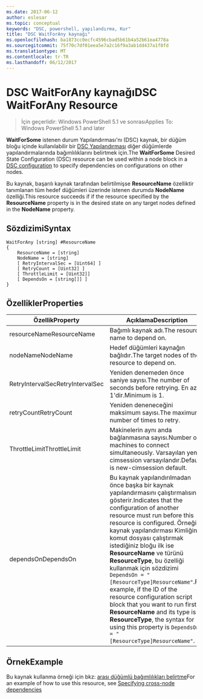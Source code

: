 ```yaml
---
ms.date: 2017-06-12
author: eslesar
ms.topic: conceptual
keywords: "DSC, powershell, yapılandırma, Kur"
title: "DSC WaitForAny kaynağı"
ms.openlocfilehash: ba1873cc0ecfc4596cbad5b61b4a52b61ea4778a
ms.sourcegitcommit: 75f70c7df01eea5e7a2c16f9a3ab1dd437a1f8fd
ms.translationtype: MT
ms.contentlocale: tr-TR
ms.lasthandoff: 06/12/2017
---
```

# <a name="dsc-waitforany-resource"></a><span data-ttu-id="47cf9-103">DSC WaitForAny kaynağı</span><span class="sxs-lookup"><span data-stu-id="47cf9-103">DSC WaitForAny Resource</span></span>

> <span data-ttu-id="47cf9-104">İçin geçerlidir: Windows PowerShell 5.1 ve sonrası</span><span class="sxs-lookup"><span data-stu-id="47cf9-104">Applies To: Windows PowerShell 5.1 and later</span></span>

<span data-ttu-id="47cf9-105">**WaitForSome** istenen durum Yapılandırması'nı (DSC) kaynak, bir düğüm bloğu içinde kullanılabilir bir [DSC Yapılandırması](configurations.md) diğer düğümlerde yapılandırmalarında bağımlılıklarını belirtmek için.</span><span class="sxs-lookup"><span data-stu-id="47cf9-105">The **WaitForSome** Desired State Configuration (DSC) resource can be used within a node block in a [DSC configuration](configurations.md) to specify dependencies on configurations on other nodes.</span></span>

<span data-ttu-id="47cf9-106">Bu kaynak, başarılı kaynak tarafından belirtilmişse **ResourceName** özelliktir tanımlanan tüm hedef düğümleri üzerinde istenen durumda **NodeName** özelliği.</span><span class="sxs-lookup"><span data-stu-id="47cf9-106">This resource succeeds if if the resource specified by the **ResourceName** property is in the desired state on any target nodes defined in the **NodeName** property.</span></span>


## <a name="syntax"></a><span data-ttu-id="47cf9-107">Sözdizimi</span><span class="sxs-lookup"><span data-stu-id="47cf9-107">Syntax</span></span>

```
WaitForAny [string] #ResourceName
{
    ResourceName = [string]
    NodeName = [string]
    [ RetryIntervalSec = [Uint64] ]
    [ RetryCount = [Uint32] ] 
    [ ThrottleLimit = [Uint32]]
    [ DependsOn = [string[]] ]
}
```

## <a name="properties"></a><span data-ttu-id="47cf9-108">Özellikler</span><span class="sxs-lookup"><span data-stu-id="47cf9-108">Properties</span></span>

|  <span data-ttu-id="47cf9-109">Özellik</span><span class="sxs-lookup"><span data-stu-id="47cf9-109">Property</span></span>  |  <span data-ttu-id="47cf9-110">Açıklama</span><span class="sxs-lookup"><span data-stu-id="47cf9-110">Description</span></span>   | 
|---|---| 
| <span data-ttu-id="47cf9-111">resourceName</span><span class="sxs-lookup"><span data-stu-id="47cf9-111">ResourceName</span></span>| <span data-ttu-id="47cf9-112">Bağımlı kaynak adı.</span><span class="sxs-lookup"><span data-stu-id="47cf9-112">The resource name to depend on.</span></span>| 
| <span data-ttu-id="47cf9-113">nodeName</span><span class="sxs-lookup"><span data-stu-id="47cf9-113">NodeName</span></span>| <span data-ttu-id="47cf9-114">Hedef düğümleri kaynağın bağlıdır.</span><span class="sxs-lookup"><span data-stu-id="47cf9-114">The target nodes of the resource to depend on.</span></span>| 
| <span data-ttu-id="47cf9-115">RetryIntervalSec</span><span class="sxs-lookup"><span data-stu-id="47cf9-115">RetryIntervalSec</span></span>| <span data-ttu-id="47cf9-116">Yeniden denemeden önce saniye sayısı.</span><span class="sxs-lookup"><span data-stu-id="47cf9-116">The number of seconds before retrying.</span></span> <span data-ttu-id="47cf9-117">En az 1'dir.</span><span class="sxs-lookup"><span data-stu-id="47cf9-117">Minimum is 1.</span></span>| 
| <span data-ttu-id="47cf9-118">retryCount</span><span class="sxs-lookup"><span data-stu-id="47cf9-118">RetryCount</span></span>| <span data-ttu-id="47cf9-119">Yeniden deneneceğini maksimum sayısı.</span><span class="sxs-lookup"><span data-stu-id="47cf9-119">The maximum number of times to retry.</span></span>| 
| <span data-ttu-id="47cf9-120">ThrottleLimit</span><span class="sxs-lookup"><span data-stu-id="47cf9-120">ThrottleLimit</span></span>| <span data-ttu-id="47cf9-121">Makinelerin aynı anda bağlanmasına sayısı.</span><span class="sxs-lookup"><span data-stu-id="47cf9-121">Number of machines to connect simultaneously.</span></span> <span data-ttu-id="47cf9-122">Varsayılan yeni-cimsession varsayılandır.</span><span class="sxs-lookup"><span data-stu-id="47cf9-122">Default is new-cimsession default.</span></span>| 
| <span data-ttu-id="47cf9-123">dependsOn</span><span class="sxs-lookup"><span data-stu-id="47cf9-123">DependsOn</span></span> | <span data-ttu-id="47cf9-124">Bu kaynak yapılandırılmadan önce başka bir kaynak yapılandırmasını çalıştırmalısınız gösterir.</span><span class="sxs-lookup"><span data-stu-id="47cf9-124">Indicates that the configuration of another resource must run before this resource is configured.</span></span> <span data-ttu-id="47cf9-125">Örneğin, kaynak yapılandırması Kimliğini komut dosyası çalıştırmak istediğiniz bloğu ilk ise __ResourceName__ ve türünü __ResourceType__, bu özelliği kullanmak için sözdizimi `DependsOn = "[ResourceType]ResourceName"`.</span><span class="sxs-lookup"><span data-stu-id="47cf9-125">For example, if the ID of the resource configuration script block that you want to run first is __ResourceName__ and its type is __ResourceType__, the syntax for using this property is `DependsOn = "[ResourceType]ResourceName"`.</span></span>|


## <a name="example"></a><span data-ttu-id="47cf9-126">Örnek</span><span class="sxs-lookup"><span data-stu-id="47cf9-126">Example</span></span>

<span data-ttu-id="47cf9-127">Bu kaynak kullanma örneği için bkz: [arası düğümlü bağımlılıkları belirtme](crossNodeDependencies.md)</span><span class="sxs-lookup"><span data-stu-id="47cf9-127">For an example of how to use this resource, see [Specifying cross-node dependencies](crossNodeDependencies.md)</span></span>

